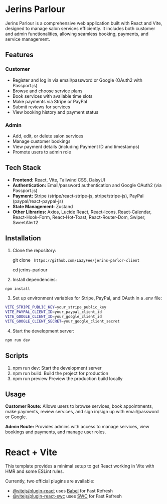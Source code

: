 # Jerins Parlour

Jerins Parlour is a comprehensive web application built with React and Vite, designed to manage salon services efficiently. It includes both customer and admin functionalities, allowing seamless booking, payments, and service management.

## Features

### Customer
- Register and log in via email/password or Google (OAuth2 with Passport.js)
- Browse and choose service plans
- Book services with available time slots
- Make payments via Stripe or PayPal
- Submit reviews for services
- View booking history and payment status

### Admin
- Add, edit, or delete salon services
- Manage customer bookings
- View payment details (including Payment ID and timestamps)
- Promote users to admin role

## Tech Stack

- **Frontend:** React, Vite, Tailwind CSS, DaisyUI
- **Authentication:** Email/password authentication and Google OAuth2 (via Passport.js)
- **Payment:** Stripe (stripe/react-stripe-js, stripe/stripe-js), PayPal (paypal/react-paypal-js)
- **State Management:** Zustand
- **Other Libraries:** Axios, Lucide React, React-Icons, React-Calendar, React-Hook-Form, React-Hot-Toast, React-Router-Dom, Swiper, SweetAlert2

## Installation

1. Clone the repository:

   git clone ``` https://github.com/LaZyFee/jerins-parlor-client```

   cd jerins-parlour

2. Install dependencies:
```bash
npm install
```

3. Set up environment variables for Stripe, PayPal, and OAuth in a .env file:
```bash
VITE_STRIPE_PUBLIC_KEY=your_stripe_public_key
VITE_PAYPAL_CLIENT_ID=your_paypal_client_id
VITE_GOOGLE_CLIENT_ID=your_google_client_id
VITE_GOOGLE_CLIENT_SECRET=your_google_client_secret
``` 
4. Start the development server:
```bash
npm run dev
```
## Scripts
  1. npm run dev: Start the development server
  2. npm run build: Build the project for production
  3. npm run preview Preview the production build locally

## Usage
**Customer Route:** Allows users to browse services, book appointments, make payments, review services, and sign in/sign up with email/password or Google.

**Admin Route:** Provides admins with access to manage services, view bookings and payments, and manage user roles.

# React + Vite

This template provides a minimal setup to get React working in Vite with HMR and some ESLint rules.

Currently, two official plugins are available:

- [@vitejs/plugin-react](https://github.com/vitejs/vite-plugin-react/blob/main/packages/plugin-react/README.md) uses [Babel](https://babeljs.io/) for Fast Refresh
- [@vitejs/plugin-react-swc](https://github.com/vitejs/vite-plugin-react-swc) uses [SWC](https://swc.rs/) for Fast Refresh
